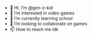 - 👋 Hi, I’m @gen-z-kid
- 👀 I’m interested in video games
- 🌱 I’m currently learning school
- 💞️ I’m looking to collaborate on games
- 📫 How to reach me idk

<!---
gen-z-kid/gen-z-kid is a ✨ special ✨ repository because its `README.md` (this file) appears on your GitHub profile.
You can click the Preview link to take a look at your changes.
--->
